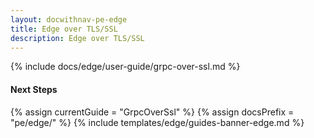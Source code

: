 ```yaml
---
layout: docwithnav-pe-edge
title: Edge over TLS/SSL 
description: Edge over TLS/SSL 
---
```


{% include docs/edge/user-guide/grpc-over-ssl.md %}

#### Next Steps

{% assign currentGuide = "GrpcOverSsl" %}
{% assign docsPrefix = "pe/edge/" %}
{% include templates/edge/guides-banner-edge.md %}